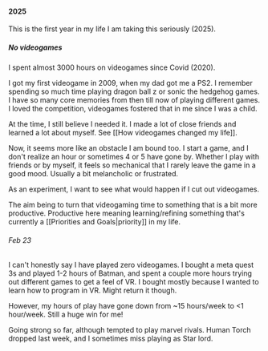 
#### 2025
This is the first year in my life I am taking this seriously (2025). 

##### No videogames
I spent almost 3000 hours on videogames since Covid (2020).

I got my first videogame in 2009, when my dad got me a PS2. I remember spending so much time playing dragon ball z or sonic the hedgehog games. I have so many core memories from then till now of playing different games. I loved the competition, videogames fostered that in me since I was a child.

At the time, I still believe I needed it. I made a lot of close friends and learned a lot about myself. See [[How videogames changed my life]].

Now, it seems more like an obstacle I am bound too. I start a game, and I don't realize an hour or sometimes 4 or 5 have gone by. Whether I play with friends or by myself, it feels so mechanical that I rarely leave the game in a good mood. Usually a bit melancholic or frustrated.

As an experiment, I want to see what would happen if I cut out videogames.

The aim being to turn that videogaming time to something that is a bit more productive. Productive here meaning learning/refining something that's currently a [[Priorities and Goals|priority]] in my life.

###### Feb 23 
I can't honestly say I have played zero videogames. I bought a meta quest 3s and played 1-2 hours of Batman, and spent a couple more hours trying out different games to get a feel of VR. I bought mostly because I wanted to learn how to program in VR. Might return it though.

However, my hours of play have gone down from ~15 hours/week to <1 hour/week. Still a huge win for me!

Going strong so far, although tempted to play marvel rivals. Human Torch dropped last week, and I sometimes miss playing as Star lord. 

